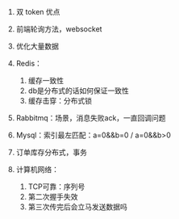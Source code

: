 1. 双 token 优点
2. 前端轮询方法，websocket
3. 优化大量数据
4. Redis：
   1. 缓存一致性
   2. db是分布式的话如何保证一致性
   3. 缓存击穿：分布式锁
5. Rabbitmq：场景，消息失败ack，一直回调问题
6. Mysql：索引最左匹配：a=0&&b=0 / a=0&&b>0
7. 订单库存分布式，事务

6. 计算机网络：
   1. TCP可靠：序列号
   2. 第二次握手失效
   3. 第三次传完后会立马发送数据吗